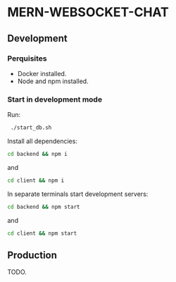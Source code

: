 # MERN-WEBSOCKET-CHAT

## Development

### Perquisites

* Docker installed.
* Node and npm installed.

### Start in development mode

Run:

```bash
 ./start_db.sh
```

Install all dependencies:

```bash
cd backend && npm i
```

and

```bash
cd client && npm i
```

In separate terminals start development servers:

```bash
cd backend && npm start
```

and

```bash
cd client && npm start
```

## Production

TODO.
